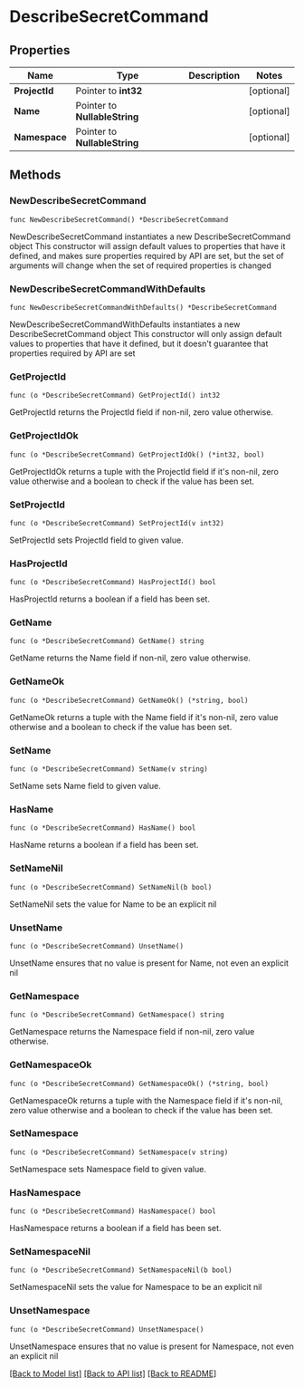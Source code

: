 # DescribeSecretCommand

## Properties

Name | Type | Description | Notes
------------ | ------------- | ------------- | -------------
**ProjectId** | Pointer to **int32** |  | [optional] 
**Name** | Pointer to **NullableString** |  | [optional] 
**Namespace** | Pointer to **NullableString** |  | [optional] 

## Methods

### NewDescribeSecretCommand

`func NewDescribeSecretCommand() *DescribeSecretCommand`

NewDescribeSecretCommand instantiates a new DescribeSecretCommand object
This constructor will assign default values to properties that have it defined,
and makes sure properties required by API are set, but the set of arguments
will change when the set of required properties is changed

### NewDescribeSecretCommandWithDefaults

`func NewDescribeSecretCommandWithDefaults() *DescribeSecretCommand`

NewDescribeSecretCommandWithDefaults instantiates a new DescribeSecretCommand object
This constructor will only assign default values to properties that have it defined,
but it doesn't guarantee that properties required by API are set

### GetProjectId

`func (o *DescribeSecretCommand) GetProjectId() int32`

GetProjectId returns the ProjectId field if non-nil, zero value otherwise.

### GetProjectIdOk

`func (o *DescribeSecretCommand) GetProjectIdOk() (*int32, bool)`

GetProjectIdOk returns a tuple with the ProjectId field if it's non-nil, zero value otherwise
and a boolean to check if the value has been set.

### SetProjectId

`func (o *DescribeSecretCommand) SetProjectId(v int32)`

SetProjectId sets ProjectId field to given value.

### HasProjectId

`func (o *DescribeSecretCommand) HasProjectId() bool`

HasProjectId returns a boolean if a field has been set.

### GetName

`func (o *DescribeSecretCommand) GetName() string`

GetName returns the Name field if non-nil, zero value otherwise.

### GetNameOk

`func (o *DescribeSecretCommand) GetNameOk() (*string, bool)`

GetNameOk returns a tuple with the Name field if it's non-nil, zero value otherwise
and a boolean to check if the value has been set.

### SetName

`func (o *DescribeSecretCommand) SetName(v string)`

SetName sets Name field to given value.

### HasName

`func (o *DescribeSecretCommand) HasName() bool`

HasName returns a boolean if a field has been set.

### SetNameNil

`func (o *DescribeSecretCommand) SetNameNil(b bool)`

 SetNameNil sets the value for Name to be an explicit nil

### UnsetName
`func (o *DescribeSecretCommand) UnsetName()`

UnsetName ensures that no value is present for Name, not even an explicit nil
### GetNamespace

`func (o *DescribeSecretCommand) GetNamespace() string`

GetNamespace returns the Namespace field if non-nil, zero value otherwise.

### GetNamespaceOk

`func (o *DescribeSecretCommand) GetNamespaceOk() (*string, bool)`

GetNamespaceOk returns a tuple with the Namespace field if it's non-nil, zero value otherwise
and a boolean to check if the value has been set.

### SetNamespace

`func (o *DescribeSecretCommand) SetNamespace(v string)`

SetNamespace sets Namespace field to given value.

### HasNamespace

`func (o *DescribeSecretCommand) HasNamespace() bool`

HasNamespace returns a boolean if a field has been set.

### SetNamespaceNil

`func (o *DescribeSecretCommand) SetNamespaceNil(b bool)`

 SetNamespaceNil sets the value for Namespace to be an explicit nil

### UnsetNamespace
`func (o *DescribeSecretCommand) UnsetNamespace()`

UnsetNamespace ensures that no value is present for Namespace, not even an explicit nil

[[Back to Model list]](../README.md#documentation-for-models) [[Back to API list]](../README.md#documentation-for-api-endpoints) [[Back to README]](../README.md)


